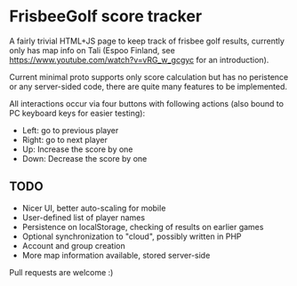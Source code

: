 FrisbeeGolf score tracker
=========================

A fairly trivial HTML+JS page to keep track of frisbee golf results, currently only has map info
on Tali (Espoo Finland, see https://www.youtube.com/watch?v=vRG_w_gcgyc for an introduction).

Current minimal proto supports only score calculation but has no peristence or any server-sided code,
there are quite many features to be implemented.

All interactions occur via four buttons with following actions (also bound to PC keyboard keys for easier testing):
- Left: go to previous player
- Right: go to next player
- Up: Increase the score by one
- Down: Decrease the score by one

TODO
--------
- Nicer UI, better auto-scaling for mobile
- User-defined list of player names
- Persistence on localStorage, checking of results on earlier games
- Optional synchronization to "cloud", possibly written in PHP
- Account and group creation
- More map information available, stored server-side

Pull requests are welcome :)
